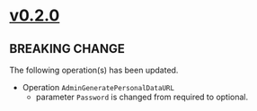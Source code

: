 # [v0.2.0]

## BREAKING CHANGE

The following operation(s) has been updated.

- Operation `AdminGeneratePersonalDataURL`
    - parameter `Password` is changed from required to optional.

[v0.2.0]: https://github.com/AccelByte/accelbyte-go-modular-sdk/compare/gdpr-sdk/v0.1.0..gdpr-sdk/v0.2.0
